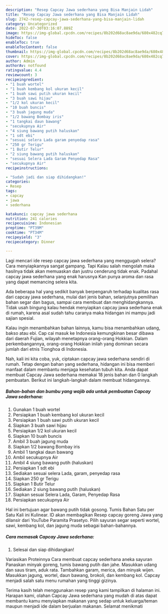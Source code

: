 ```yaml
---
description: "Resep Capcay Jawa sederhana yang Bisa Manjain Lidah"
title: "Resep Capcay Jawa sederhana yang Bisa Manjain Lidah"
slug: 2742-resep-capcay-jawa-sederhana-yang-bisa-manjain-lidah
category: Uncategorized
date: 2022-07-30T03:16:07.889Z
image: https://img-global.cpcdn.com/recipes/8b202d68ac8ae9da/680x482cq70/capcay-jawa-sederhana-foto-resep-utama.jpg
hideToc: false
enableToc: true
enableTocContent: false
thumbnail: https://img-global.cpcdn.com/recipes/8b202d68ac8ae9da/680x482cq70/capcay-jawa-sederhana-foto-resep-utama.jpg
cover: https://img-global.cpcdn.com/recipes/8b202d68ac8ae9da/680x482cq70/capcay-jawa-sederhana-foto-resep-utama.jpg
author: Admin
authorAv: notfound
ratingvalue: 4.4
reviewcount: 3
recipeingredient:
- "1 buah wortel"
- "1 buah kembang kol ukuran kecil"
- "1 buah sawi putih ukuran kecil"
- "3 buah sawi hijau"
- "1/2 kol ukuran kecil"
- "10 buah buncis"
- "3 buah jagung muda"
- "1/2 bawang Bombay iris"
- "1 tangkai daun bawang"
- "secukupnya Air"
- "4 siung bawang putih haluskan"
- "1 sdt ebi"
- "sesuai selera Lada garam penyedap rasa"
- "250 gr Terigu"
- "1 Butir Telur"
- "2 siung bawang putih haluskan"
- "sesuai Selera Lada Garam Penyedap Rasa"
- "secukupnya Air"
recipeinstructions:

- "Sudah jadi dan siap dihidangkan!"
categories:
- Resep
tags:
- capcay
- jawa
- sederhana

katakunci: capcay jawa sederhana 
nutrition: 241 calories
recipecuisine: Indonesian
preptime: "PT39M"
cooktime: "PT34M"
recipeyield: "3"
recipecategory: Dinner

---
```



Lagi mencari ide resep capcay jawa sederhana yang menggugah selera? Cara menyiapkannya sangat gampang. Tapi Kalau salah mengolah maka hasilnya tidak akan memuaskan dan justru cenderung tidak enak. Padahal capcay jawa sederhana yang enak harusnya Kan punya aroma dan rasa yang dapat memancing selera kita.


Ada beberapa hal yang sedikit banyak berpengaruh terhadap kualitas rasa dari capcay jawa sederhana, mulai dari jenis bahan, selanjutnya pemilihan bahan segar dan bagus, sampai cara membuat dan menghidangkannya. Tidak usah bingung kalau hendak menyiapkan capcay jawa sederhana enak di rumah, karena asal sudah tahu caranya maka hidangan ini mampu jadi sajian spesial.

Kalau ingin menambahkan bahan lainnya, kamu bisa menambahkan udang, bakso atau ebi. Cap cai masuk ke Indonesia kemungkinan besar dibawa dari daerah Fujian, wilayah menetapnya orang-orang Hokkian. Dalam perkembangannya, orang-orang Hokkian inilah yang dominan secara jumlah dari etnis Tionghoa di Indonesia.


Nah, kali ini kita coba, yuk, ciptakan capcay jawa sederhana sendiri di rumah. Tetap dengan bahan yang sederhana, hidangan ini bisa memberi manfaat dalam membantu menjaga kesehatan tubuh kita. Anda dapat membuat Capcay Jawa sederhana memakai 18 jenis bahan dan 0 langkah pembuatan. Berikut ini langkah-langkah dalam membuat hidangannya.

<!--inarticleads1-->

##### Bahan-bahan dan bumbu yang wajib ada untuk pembuatan Capcay Jawa sederhana:

1. Gunakan 1 buah wortel
1. Persiapkan 1 buah kembang kol ukuran kecil
1. Persiapkan 1 buah sawi putih ukuran kecil
1. Siapkan 3 buah sawi hijau
1. Persiapkan 1/2 kol ukuran kecil
1. Siapkan 10 buah buncis
1. Ambil 3 buah jagung muda
1. Siapkan 1/2 bawang Bombay iris
1. Ambil 1 tangkai daun bawang
1. Ambil secukupnya Air
1. Ambil 4 siung bawang putih (haluskan)
1. Persiapkan 1 sdt ebi
1. Sediakan sesuai selera Lada, garam, penyedap rasa
1. Siapkan 250 gr Terigu
1. Siapkan 1 Butir Telur
1. Sediakan 2 siung bawang putih (haluskan)
1. Siapkan sesuai Selera Lada, Garam, Penyedap Rasa
1. Persiapkan secukupnya Air


Hal ini bertujuan agar bawang putih tidak gosong. Tumis Bahan Satu per Satu Kali ini Kulinear. ID akan membagikan Resep capcay goreng Jawa yang dilansir dari YouTube Paramita Prasetyo. Pilih sayuran segar seperti wortel, sawi, kembang kol, dan jagung muda sebagai bahan-bahannya. 

<!--inarticleads2-->

##### Cara memasak Capcay Jawa sederhana:


1. Selesai dan siap dihidangkan!

Variasikan Proteinnya Cara membuat capcay sederhana aneka sayuran Panaskan minyak goreng, tumis bawang putih dan jahe. Masukkan udang dan saus tiram, aduk rata. Tambahkan garam, merica, dan minyak wijen. Masukkan jagung, wortel, daun bawang, brokoli, dan kembang kol. Capcay menjadi salah satu menu rumahan yang tinggi gizinya. 

Terima kasih telah menggunakan resep yang kami tampilkan di halaman ini. Harapan kami, olahan Capcay Jawa sederhana yang mudah di atas dapat membantu kamu menyiapkan makanan yang sedap untuk keluarga/teman maupun menjadi ide dalam berjualan makanan. Selamat menikmati
